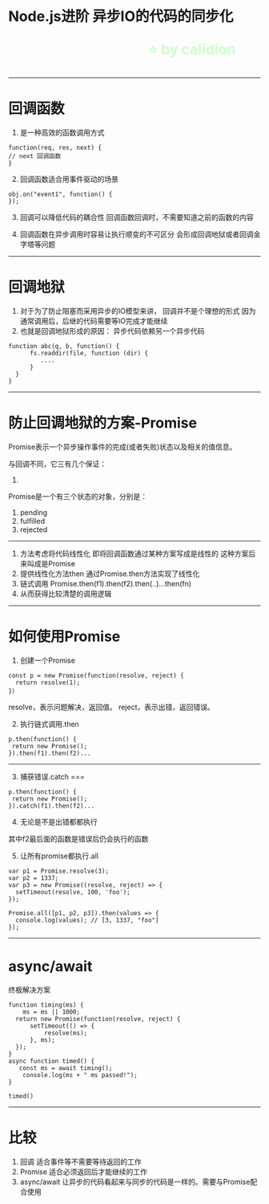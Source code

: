 <!--
$theme: gaia
template: gaia
-->


Node.js进阶
异步IO的代码的同步化<p style="text-align:right;font-size:28px;margin-right:50px;color:#cFc;">:star: by calidion</p>
===
---
回调函数
===
1. 是一种高效的函数调用方式
```
function(req, res, next) {
// next 回调函数
}
```
2. 回调函数适合用事件驱动的场景
```
obj.on("event1", function() {
});
```

3. 回调可以降低代码的耦合性
回调函数回调时，不需要知道之前的函数的内容 

4. 回调函数在异步调用时容易让执行顺变的不可区分
会形成回调地狱或者回调金字塔等问题

---
回调地狱
===
1. 对于为了防止阻塞而采用异步的IO模型来讲，
回调并不是个理想的形式
因为通常调用后，后继的代码需要等IO完成才能继续
2. 也就是回调地狱形成的原因：
异步代码依赖另一个异步代码
```
function abc(q, b, function() {
      fs.readdir(file, function (dir) {
         ....
      }
  }
}
```
---
防止回调地狱的方案-Promise
===
Promise表示一个异步操作事件的完成(或者失败)状态以及相关的值信息。

与回调不同，它三有几个保证：

1. 

Promise是一个有三个状态的对象，分别是：
1. pending
2. fulfilled
3. rejected

---

1. 方法考虑将代码线性化
即将回调函数通过某种方案写成是线性的
这种方案后来叫成是Promise
2. 提供线性化方法then
通过Promise.then方法实现了线性化
3. 链式调用
Promise.then(f1).then(f2).then(..)...then(fn)
4. 从而获得比较清楚的调用逻辑

---
如何使用Promise
===
1. 创建一个Promise

```
const p = new Promise(function(resolve, reject) {
  return resolve(1);
}）
```
resolve，表示问题解决，返回值。
reject，表示出错，返回错误。

2. 执行链式调用.then

```
p.then(function() {
 return new Promise();
}).then(f1).then(f2)...
```
---
3. 捕获错误.catch
===
```
p.then(function() {
 return new Promise();
}).catch(f1).then(f2)...
```

4. 无论是不是出错都都执行

其中f2最后面的函数是错误后仍会执行的函数

5. 让所有promise都执行.all

```
var p1 = Promise.resolve(3);
var p2 = 1337;
var p3 = new Promise((resolve, reject) => {
  setTimeout(resolve, 100, 'foo');
}); 

Promise.all([p1, p2, p3]).then(values => { 
  console.log(values); // [3, 1337, "foo"] 
});
```

---
async/await
===
终极解决方案

```
function timing(ms) {
	ms = ms || 1000;
  return new Promise(function(resolve, reject) {
	  setTimeout(() => {
		  resolve(ms);
	  }, ms);
  });
}
async function timed() {
   const ms = await timing();
	console.log(ms + " ms passed!");
}

timed()
```
---
比较
===
1. 回调
适合事件等不需要等待返回的工作
2. Promise
适合必须返回后才能继续的工作
3. async/await
让异步的代码看起来与同步的代码是一样的。需要与Promise配合使用













